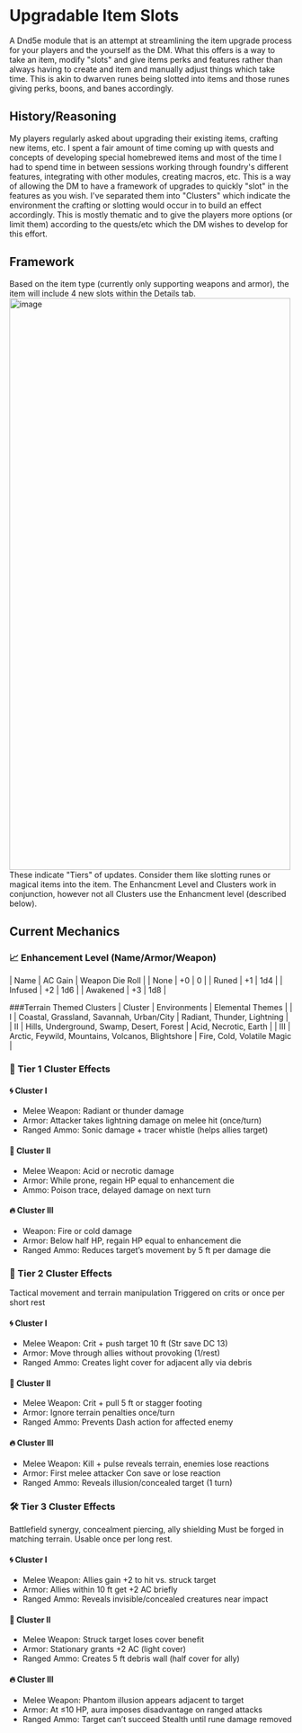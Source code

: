 # Upgradable Item Slots
A Dnd5e module that is an attempt at streamlining the item upgrade process for your players and the yourself as the DM. What this offers is a way to take an item, modify "slots" and give items perks and features rather than always having to create and item and manually adjust things which take time. This is akin to dwarven runes being slotted into items and those runes giving perks, boons, and banes accordingly.

## History/Reasoning
My players regularly asked about upgrading their existing items, crafting new items, etc. I spent a fair amount of time coming up with quests and concepts of developing special homebrewed items and most of the time I had to spend time in between sessions working through foundry's different features, integrating with other modules, creating macros, etc. This is a way of allowing the DM to have a framework of upgrades to quickly "slot" in the features as you wish. I've separated them into "Clusters" which indicate the environment the crafting or slotting would occur in to build an effect accordingly. This is mostly thematic and to give the players more options (or limit them) according to the quests/etc which the DM wishes to develop for this effort.

## Framework
Based on the item type (currently only supporting weapons and armor), the item will include 4 new slots within the Details tab. 
<img width="500" height="1018" alt="image" src="https://github.com/images/itemSlotView.png" />
These indicate "Tiers" of updates. Consider them like slotting runes or magical items into the item. The Enhancment Level and Clusters work in conjunction, however not all Clusters use the Enhancment level (described below).

## Current Mechanics
### 📈 Enhancement Level (Name/Armor/Weapon)
| Name | AC Gain | Weapon Die Roll | 
| None | +0 | 0 |
| Runed | +1 | 1d4 | 
| Infused | +2 | 1d6 | 
| Awakened | +3 | 1d8 | 

###Terrain Themed Clusters
| Cluster | Environments | Elemental Themes | 
| I | Coastal, Grassland, Savannah, Urban/City | Radiant, Thunder, Lightning | 
| II | Hills, Underground, Swamp, Desert, Forest | Acid, Necrotic, Earth | 
| III | Arctic, Feywild, Mountains, Volcanos, Blightshore | Fire, Cold, Volatile Magic | 

### 🔨 Tier 1 Cluster Effects
#### 🌀 Cluster I
- Melee Weapon: Radiant or thunder damage
- Armor: Attacker takes lightning damage on melee hit (once/turn)
- Ranged Ammo: Sonic damage + tracer whistle (helps allies target)

#### 🌿 Cluster II
- Melee Weapon: Acid or necrotic damage
- Armor: While prone, regain HP equal to enhancement die
- Ammo: Poison trace, delayed damage on next turn

#### 🔥 Cluster III
- Weapon: Fire or cold damage
- Armor: Below half HP, regain HP equal to enhancement die
- Ranged Ammo: Reduces target’s movement by 5 ft per damage die

### 🔨 Tier 2 Cluster Effects
Tactical movement and terrain manipulation
Triggered on crits or once per short rest

#### 🌀 Cluster I
- Melee Weapon: Crit + push target 10 ft (Str save DC 13)
- Armor: Move through allies without provoking (1/rest)
- Ranged Ammo: Creates light cover for adjacent ally via debris
  
#### 🌿 Cluster II
- Melee Weapon: Crit + pull 5 ft or stagger footing
- Armor: Ignore terrain penalties once/turn
- Ranged Ammo: Prevents Dash action for affected enemy
  
#### 🔥 Cluster III
- Melee Weapon: Kill + pulse reveals terrain, enemies lose reactions
- Armor: First melee attacker Con save or lose reaction
- Ranged Ammo: Reveals illusion/concealed target (1 turn)

### 🛠️ Tier 3 Cluster Effects
Battlefield synergy, concealment piercing, ally shielding
Must be forged in matching terrain. Usable once per long rest.

#### 🌀 Cluster I
- Melee Weapon: Allies gain +2 to hit vs. struck target
- Armor: Allies within 10 ft get +2 AC briefly
- Ranged Ammo: Reveals invisible/concealed creatures near impact
#### 🌿 Cluster II
- Melee Weapon: Struck target loses cover benefit
- Armor: Stationary grants +2 AC (light cover)
- Ranged Ammo: Creates 5 ft debris wall (half cover for ally)
#### 🔥 Cluster III
- Melee Weapon: Phantom illusion appears adjacent to target
- Armor: At ≤10 HP, aura imposes disadvantage on ranged attacks
- Ranged Ammo: Target can’t succeed Stealth until rune damage removed


